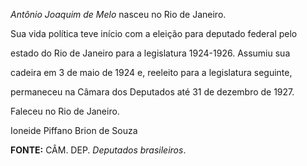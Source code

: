 

*Antônio Joaquim de Melo* nasceu no Rio de Janeiro.



Sua vida política teve início com a eleição para deputado federal pelo

estado do Rio de Janeiro para a legislatura 1924-1926. Assumiu sua

cadeira em 3 de maio de 1924 e, reeleito para a legislatura seguinte,

permaneceu na Câmara dos Deputados até 31 de dezembro de 1927.



Faleceu no Rio de Janeiro.



Ioneide Piffano Brion de Souza



**FONTE:** CÂM. DEP. *Deputados brasileiros*.

